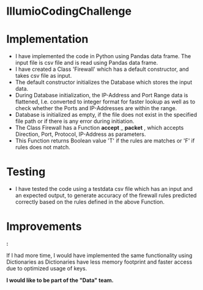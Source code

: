 # IllumioCodingChallenge
#

# Implementation

- I have implemented the code in Python using Pandas data frame. The input file is csv file and is read using Pandas data frame.
- I have created a Class &#39;Firewall&#39; which has a default constructor, and takes csv file as input.
- The default constructor initializes the Database which stores the input data.
- During Database initialization, the IP-Address and Port Range data is flattened, I.e. converted to integer format for faster lookup as well as to check whether the Ports and IP-Addresses are within the range.
- Database is initialized as empty, if the file does not exist in the specified file path or if there is any error during initiation.
- The Class Firewall has a Function **accept** \_ **packet** , which accepts Direction, Port, Protocol, IP-Address as parameters.
- This Function returns Boolean value &#39;T&#39; if the rules are matches or &#39;F&#39; if rules does not match.

# Testing

- I have tested the code using a testdata csv file which has an input and an expected output, to generate accuracy of the firewall rules predicted correctly based on the rules defined in the above Function.

# Improvements
**:**

If I had more time, I would have implemented the same functionality using Dictionaries as Dictionaries have less memory footprint and faster access due to optimized usage of keys.

**I would like to be part of the &quot;Data&quot; team.**
